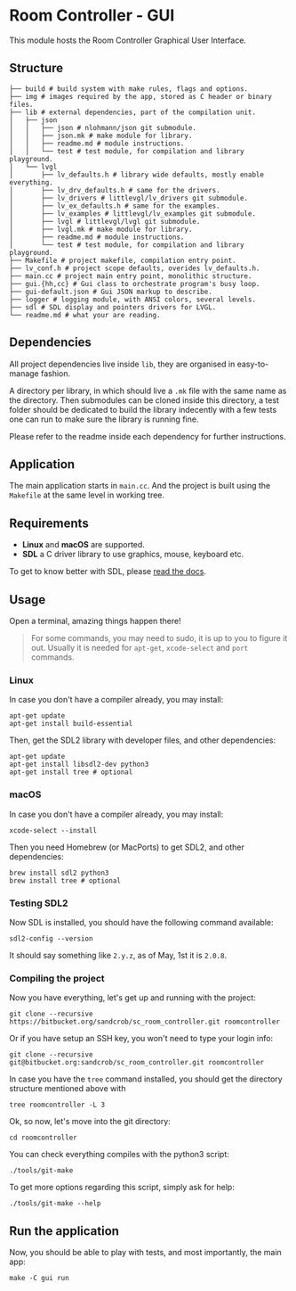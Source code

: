 # Room Controller - GUI

This module hosts the Room Controller Graphical User Interface.

## Structure

    ├── build # build system with make rules, flags and options.
    ├── img # images required by the app, stored as C header or binary files.
    ├── lib # external dependencies, part of the compilation unit.
    │   ├── json
    │   │   ├── json # nlohmann/json git submodule.
    │   │   ├── json.mk # make module for library.
    │   │   ├── readme.md # module instructions.
    │   │   └── test # test module, for compilation and library playground.
    │   └── lvgl
    │       ├── lv_defaults.h # library wide defaults, mostly enable everything.
    │       ├── lv_drv_defaults.h # same for the drivers.
    │       ├── lv_drivers # littlevgl/lv_drivers git submodule.
    │       ├── lv_ex_defaults.h # same for the examples.
    │       ├── lv_examples # littlevgl/lv_examples git submodule.
    │       ├── lvgl # littlevgl/lvgl git submodule.
    │       ├── lvgl.mk # make module for library.
    │       ├── readme.md # module instructions.
    │       └── test # test module, for compilation and library playground.
    ├── Makefile # project makefile, compilation entry point.
    ├── lv_conf.h # project scope defaults, overides lv_defaults.h.
    ├── main.cc # project main entry point, monolithic structure.
    ├── gui.{hh,cc} # Gui class to orchestrate program's busy loop.
    ├── gui-default.json # Gui JSON markup to describe.
    ├── logger # logging module, with ANSI colors, several levels.
    ├── sdl # SDL display and pointers drivers for LVGL.
    └── readme.md # what your are reading.

## Dependencies

All project dependencies live inside `lib`, they are organised in easy-to-manage
fashion.

A directory per library, in which should live a `.mk` file with the
same name as the directory. Then submodules can be cloned inside this directory,
a test folder should be dedicated to build the library indecently with a few
tests one can run to make sure the library is running fine.

Please refer to the readme inside each dependency for further instructions.

## Application

The main application starts in `main.cc`. And the project is built using the
`Makefile` at the same level in working tree.

## Requirements

- **Linux** and **macOS** are supported.
- **SDL** a C driver library to use graphics, mouse, keyboard etc.

To get to know better with SDL, please [read the docs][sdl-docs].

## Usage

Open a terminal, amazing things happen there!

> For some commands, you may need to sudo, it is up to you to figure it out.
> Usually it is needed for `apt-get`, `xcode-select` and `port` commands.

### Linux

In case you don't have a compiler already, you may install:

    apt-get update
    apt-get install build-essential

Then, get the SDL2 library with developer files, and other dependencies:

    apt-get update
    apt-get install libsdl2-dev python3
    apt-get install tree # optional

### macOS

In case you don't have a compiler already, you may install:

    xcode-select --install

Then you need Homebrew (or MacPorts) to get SDL2, and other dependencies:

    brew install sdl2 python3
    brew install tree # optional

### Testing SDL2

Now SDL is installed, you should have the following command available:

    sdl2-config --version

It should say something like `2.y.z`, as of May, 1st it is `2.0.8`.

### Compiling the project

Now you have everything, let's get up and running with the project:

    git clone --recursive https://bitbucket.org/sandcrob/sc_room_controller.git roomcontroller

Or if you have setup an SSH key, you won't need to type your login info:

    git clone --recursive git@bitbucket.org:sandcrob/sc_room_controller.git roomcontroller

In case you have the `tree` command installed, you should get the directory
structure mentioned above with

    tree roomcontroller -L 3

Ok, so now, let's move into the git directory:

    cd roomcontroller

You can check everything compiles with the python3 script:

    ./tools/git-make

To get more options regarding this script, simply ask for help:

    ./tools/git-make --help

## Run the application

Now, you should be able to play with tests, and most importantly, the main app:

    make -C gui run

[sdl-docs]:https://wiki.libsdl.org/
